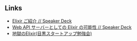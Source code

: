## Links
- [Elixir ご紹介 // Speaker Deck](https://speakerdeck.com/naoya/elixir-goshao-jie)
- [Web API サーバーとしての Elixir の可能性 // Speaker Deck](https://speakerdeck.com/naoya/web-api-sabatositefalse-elixir-falseke-neng-xing)
- [地獄のElixir(目黒スタートアップ勉強会)](http://www.slideshare.net/ohr486/elixir-52044515)
